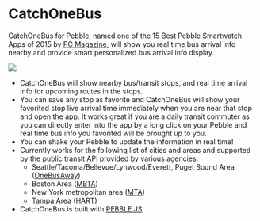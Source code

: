 # CatchOneBus
CatchOneBus for Pebble, named one of the 15 Best Pebble Smartwatch Apps of 2015 by [PC Magazine](http://www.pcmag.com/article2/0,2817,2430329,00.asp), will show you real time bus arrival info nearby and provide smart personalized bus arrival info display.

[![](http://pblweb.com/badge/55331752ac075102f30000a7/black/medium)](https://apps.getpebble.com/applications/55331752ac075102f30000a7)
* CatchOneBus will show nearby bus/transit stops, and real time arrival info for upcoming routes in the stops.
* You can save any stop as favorite and CatchOneBus will show your favorited stop live arrival time immediately when you are near that stop and open the app. It works great if you are a daily transit commuter as you can directly enter into the app by a long click on your Pebble and real time bus info you favorited will be brought up to you.
* You can shake your Pebble to update the information in real time!
* Currently works for the following list of cities and areas and supported by the public transit API provided by various agencies.
  * Seattle/Tacoma/Bellevue/Lynwood/Everett, Puget Sound Area ([OneBusAway](http://onebusaway.org/))
  * Boston Area ([MBTA](http://www.mbta.com/))
  * New York metropolitan area ([MTA](http://www.mta.info))
  * Tampa Area ([HART](http://www.gohart.org/))
* CatchOneBus is built with [PEBBLE.JS](https://github.com/pebble/pebblejs)
